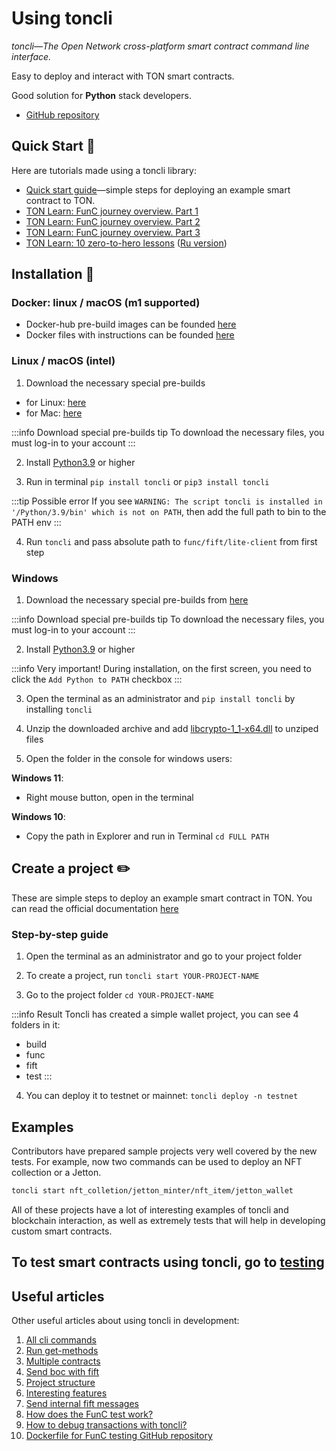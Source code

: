 # Using toncli

_toncli—The Open Network cross-platform smart contract command line interface._

Easy to deploy and interact with TON smart contracts.

Good solution for **Python** stack developers.

* [GitHub repository](https://github.com/disintar/toncli)

## Quick Start 📌

Here are tutorials made using a toncli library:
* [Quick start guide](https://github.com/disintar/toncli/blob/master/docs/quick_start_guide.md)—simple steps for deploying an example smart contract to TON.
* [TON Learn: FunC journey overview. Part 1](https://blog.ton.org/func-journey)
* [TON Learn: FunC journey overview. Part 2](https://blog.ton.org/func-journey-2)
* [TON Learn: FunC journey overview. Part 3](https://blog.ton.org/func-journey-3)
* [TON Learn: 10 zero-to-hero lessons](https://github.com/romanovichim/TonFunClessons_Eng) ([Ru version](https://github.com/romanovichim/TonFunClessons_ru))

## Installation 💾

### Docker: linux / macOS (m1 supported) 

* Docker-hub pre-build images can be founded [here](https://hub.docker.com/r/trinketer22/func_docker/)
* Docker files with instructions can be founded [here](https://github.com/Trinketer22/func_docker)

### Linux / macOS (intel)

1) Download the necessary special pre-builds 
* for Linux: [here](https://github.com/SpyCheese/ton/actions/runs/3176936192)
* for Mac: [here](https://github.com/SpyCheese/ton/actions/runs/3176936191)

:::info Download special pre-builds tip
To download the necessary files, you must log-in to your account
:::

2) Install [Python3.9](https://www.python.org/downloads/) or higher  

3) Run in terminal `pip install toncli` or `pip3 install toncli`

:::tip Possible error
If you see `WARNING: The script toncli is installed in '/Python/3.9/bin' which is not on PATH`, then add the full path to bin to the PATH env
:::

4) Run `toncli` and pass absolute path to `func/fift/lite-client` from first step


### Windows

1) Download the necessary special pre-builds from [here](https://github.com/SpyCheese/ton/actions/runs/3176936196)

:::info Download special pre-builds tip
To download the necessary files, you must log-in to your account
:::

2) Install [Python3.9](https://www.python.org/downloads/) or higher 

:::info Very important! 
During installation, on the first screen, you need to click the `Add Python to PATH` checkbox
:::

3)  Open the terminal as an administrator and `pip install toncli` by installing `toncli`

4) Unzip the downloaded archive and add [libcrypto-1_1-x64.dll](https://disk.yandex.ru/d/BJk7WPwr_JT0fw) to unziped files

5) Open the folder in the console for windows users: 

**Windows 11**:
* Right mouse button, open in the terminal 

**Windows 10**: 
* Copy the path in Explorer and run in Terminal `cd FULL PATH`

## Create a project ✏️ 

These are simple steps to deploy an example smart contract in TON.
You can read the official documentation [here](https://github.com/disintar/toncli/blob/master/docs/quick_start_guide.md)
### Step-by-step guide

1) Open the terminal as an administrator and go to your project folder

2) To create a project, run `toncli start YOUR-PROJECT-NAME`

3) Go to the project folder `cd YOUR-PROJECT-NAME`

:::info Result 
Toncli has created a simple wallet project, you can see 4 folders in it:
* build
* func
* fift
* test
:::

4) You can deploy it to testnet or mainnet: `toncli deploy -n testnet`

## Examples

Contributors have prepared sample projects very well covered by the new tests. For example, now two commands can be used to deploy an NFT collection or a Jetton.

```bash
toncli start nft_colletion/jetton_minter/nft_item/jetton_wallet
```

All of these projects have a lot of interesting examples of toncli and blockchain interaction, as well as extremely tests that will help in developing custom smart contracts.

## To test smart contracts using toncli, go to [testing](/develop/smart-contracts/testing/toncli)


## Useful articles

Other useful articles about using toncli in development:

1. [All cli commands](https://github.com/disintar/toncli/blob/master/docs/advanced/commands.md)
2. [Run get-methods](https://github.com/disintar/toncli/blob/master/docs/advanced/get_methods.md)
3. [Multiple contracts](https://github.com/disintar/toncli/blob/master/docs/advanced/multiple_contracts.md)
4. [Send boc with fift](https://github.com/disintar/toncli/blob/master/docs/advanced/send_boc_with_fift.md)
5. [Project structure](https://github.com/disintar/toncli/blob/master/docs/advanced/project_structure.md)
6. [Interesting features](https://github.com/disintar/toncli/blob/master/docs/advanced/intresting_features.md)
7. [Send internal fift messages](https://github.com/disintar/toncli/blob/master/docs/advanced/send_fift_internal.md)
8. [How does the FunC test work?](https://github.com/disintar/toncli/blob/master/docs/advanced/func_tests_new.md)
9. [How to debug transactions with toncli?](https://github.com/disintar/toncli/blob/master/docs/advanced/transaction_debug.md)
10. [Dockerfile for FunC testing GitHub repository](https://github.com/Trinketer22/func_docker)
